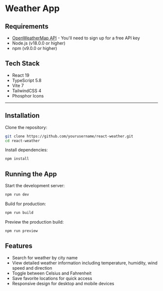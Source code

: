 # Weather App

## Requirements

- [OpenWeatherMap API](https://openweathermap.org/api) - You'll need to sign up for a free API key
- Node.js (v18.0.0 or higher)
- npm (v9.0.0 or higher)

## Tech Stack

- React 19
- TypeScript 5.8
- Vite 7
- TailwindCSS 4
- Phosphor Icons

---

## Installation

Clone the repository:

```bash
git clone https://github.com/yourusername/react-weather.git
cd react-weather
```

Install dependencies:

```bash
npm install
```

## Running the App

Start the development server:

```bash
npm run dev
```

Build for production:

```bash
npm run build
```

Preview the production build:

```bash
npm run preview
```

## Features

- Search for weather by city name
- View detailed weather information including temperature, humidity, wind speed and direction
- Toggle between Celsius and Fahrenheit
- Save favorite locations for quick access
- Responsive design for desktop and mobile devices
